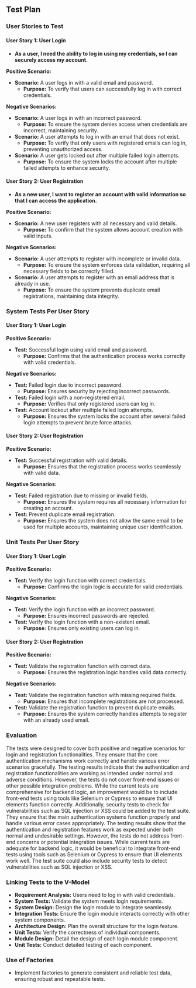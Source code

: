 ## Test Plan

### User Stories to Test

#### User Story 1: User Login
- **As a user, I need the ability to log in using my credentials, so I can securely access my account.**

**Positive Scenario:**
- **Scenario:** A user logs in with a valid email and password.
  - **Purpose:** To verify that users can successfully log in with correct credentials.

**Negative Scenarios:**
- **Scenario:** A user logs in with an incorrect password.
  - **Purpose:** To ensure the system denies access when credentials are incorrect, maintaining security.
- **Scenario:** A user attempts to log in with an email that does not exist.
  - **Purpose:** To verify that only users with registered emails can log in, preventing unauthorized access.
- **Scenario:** A user gets locked out after multiple failed login attempts.
  - **Purpose:** To ensure the system locks the account after multiple failed attempts to enhance security.

#### User Story 2: User Registration
- **As a new user, I want to register an account with valid information so that I can access the application.**

**Positive Scenario:**
- **Scenario:** A new user registers with all necessary and valid details.
  - **Purpose:** To confirm that the system allows account creation with valid inputs.

**Negative Scenarios:**
- **Scenario:** A user attempts to register with incomplete or invalid data.
  - **Purpose:** To ensure the system enforces data validation, requiring all necessary fields to be correctly filled.
- **Scenario:** A user attempts to register with an email address that is already in use.
  - **Purpose:** To ensure the system prevents duplicate email registrations, maintaining data integrity.

### System Tests Per User Story

#### User Story 1: User Login

**Positive Scenario:**
- **Test:** Successful login using valid email and password.
  - **Purpose:** Confirms that the authentication process works correctly with valid credentials.

**Negative Scenarios:**
- **Test:** Failed login due to incorrect password.
  - **Purpose:** Ensures security by rejecting incorrect passwords.
- **Test:** Failed login with a non-registered email.
  - **Purpose:** Verifies that only registered users can log in.
- **Test:** Account lockout after multiple failed login attempts.
  - **Purpose:** Ensures the system locks the account after several failed login attempts to prevent brute force attacks.

#### User Story 2: User Registration

**Positive Scenario:**
- **Test:** Successful registration with valid details.
  - **Purpose:** Ensures that the registration process works seamlessly with valid data.

**Negative Scenarios:**
- **Test:** Failed registration due to missing or invalid fields.
  - **Purpose:** Ensures the system requires all necessary information for creating an account.
- **Test:** Prevent duplicate email registration.
  - **Purpose:** Ensures the system does not allow the same email to be used for multiple accounts, maintaining unique user identification.

### Unit Tests Per User Story

#### User Story 1: User Login

**Positive Scenario:**
- **Test:** Verify the login function with correct credentials.
  - **Purpose:** Confirms the login logic is accurate for valid credentials.

**Negative Scenarios:**
- **Test:** Verify the login function with an incorrect password.
  - **Purpose:** Ensures incorrect passwords are rejected.
- **Test:** Verify the login function with a non-existent email.
  - **Purpose:** Ensures only existing users can log in.

#### User Story 2: User Registration

**Positive Scenario:**
- **Test:** Validate the registration function with correct data.
  - **Purpose:** Ensures the registration logic handles valid data correctly.

**Negative Scenarios:**
- **Test:** Validate the registration function with missing required fields.
  - **Purpose:** Ensures that incomplete registrations are not processed.
- **Test:** Validate the registration function to prevent duplicate emails.
  - **Purpose:** Ensures the system correctly handles attempts to register with an already used email.

### Evaluation

The tests were designed to cover both positive and negative scenarios for login and registration functionalities. They ensure that the core authentication mechanisms work correctly and handle various error scenarios gracefully. The testing results indicate that the authentication and registration functionalities are working as intended under normal and adverse conditions. However, the tests do not cover front-end issues or other possible integration problems. While the current tests are comprehensive for backend logic, an improvement would be to include front-end tests using tools like Selenium or Cypress to ensure that UI elements function correctly. Additionally, security tests to check for vulnerabilities such as SQL injection or XSS could be added to the test suite.
They ensure that the main authentication systems function properly and handle various error cases appropriately. The testing results show that the authentication and registration features work as expected under both normal and undesirable settings. However, the tests do not address front-end concerns or potential integration issues. While current tests are adequate for backend logic, it would be beneficial to integrate front-end tests using tools such as Selenium or Cypress to ensure that UI elements work well. The test suite could also include security tests to detect vulnerabilities such as SQL injection or XSS.

### Linking Tests to the V-Model

- **Requirement Analysis:** Users need to log in with valid credentials.
- **System Tests:** Validate the system meets login requirements.
- **System Design:** Design the login module to integrate seamlessly.
- **Integration Tests:** Ensure the login module interacts correctly with other system components.
- **Architecture Design:** Plan the overall structure for the login feature.
- **Unit Tests:** Verify the correctness of individual components.
- **Module Design:** Detail the design of each login module component.
- **Unit Tests:** Conduct detailed testing of each component.

### Use of Factories
- Implement factories to generate consistent and reliable test data, ensuring robust and repeatable tests.

